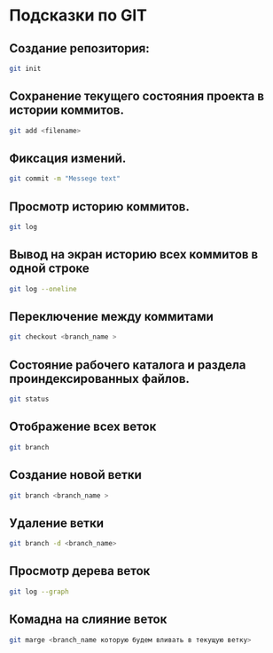 # Подсказки по GIT

## Создание репозитория:
```sh
git init
```
## Сохранение текущего состояния проекта в истории коммитов.
```sh
git add <filename>
```
## Фиксация измений.
```sh
git commit -m "Messege text"
```

## Просмотр историю коммитов. 
```sh
git log 
```

## Вывод на экран историю всех коммитов в одной строке
```sh
git log --oneline
```
## Переключение между коммитами 
```sh
git checkout <branch_name >
```

## Состояние рабочего каталога и раздела проиндексированных файлов.
```sh
git status
```

## Отображение всех веток
```sh
git branch
```

## Создание новой ветки
```sh
git branch <branch_name >
```

## Удаление ветки
```sh
git branch -d <branch_name> 
```

## Просмотр дерева веток
```sh
git log --graph
```

## Комадна на слияние веток
```sh
git marge <branch_name которую будем вливать в текущую ветку>
```






